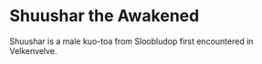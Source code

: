 # Shuushar the Awakened

Shuushar is a male kuo-toa from Sloobludop first encountered in Velkenvelve.
